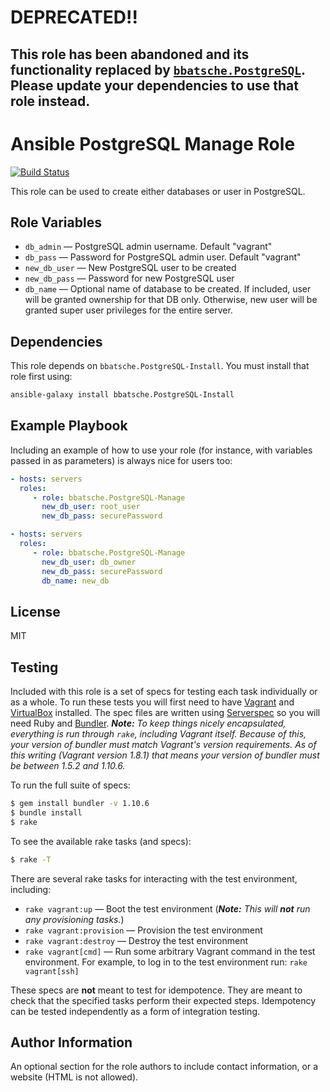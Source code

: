# DEPRECATED!!

## This role has been abandoned and its functionality replaced by [`bbatsche.PostgreSQL`](https://github.com/bbatsche/Ansible-PostgreSQL-Role). Please update your dependencies to use that role instead.

Ansible PostgreSQL Manage Role
==============================

[![Build Status](https://travis-ci.org/bbatsche/Ansible-PostgreSQL-Manage-Role.svg?branch=master)](https://travis-ci.org/bbatsche/Ansible-PostgreSQL-Manage-Role)

This role can be used to create either databases or user in PostgreSQL.

Role Variables
--------------

- `db_admin` &mdash; PostgreSQL admin username. Default "vagrant"
- `db_pass` &mdash; Password for PostgreSQL admin user. Default "vagrant"
- `new_db_user` &mdash; New PostgreSQL user to be created
- `new_db_pass` &mdash; Password for new PostgreSQL user
- `db_name` &mdash; Optional name of database to be created. If included, user will be granted ownership for that DB only. Otherwise, new user will be granted super user privileges for the entire server.

Dependencies
------------

This role depends on `bbatsche.PostgreSQL-Install`. You must install that role first using:

```bash
ansible-galaxy install bbatsche.PostgreSQL-Install
```

Example Playbook
----------------

Including an example of how to use your role (for instance, with variables passed in as parameters) is always nice for users too:

```yml
- hosts: servers
  roles:
     - role: bbatsche.PostgreSQL-Manage
       new_db_user: root_user
       new_db_pass: securePassword
```

```yml
- hosts: servers
  roles:
     - role: bbatsche.PostgreSQL-Manage
       new_db_user: db_owner
       new_db_pass: securePassword
       db_name: new_db
```

License
-------

MIT

Testing
-------

Included with this role is a set of specs for testing each task individually or as a whole. To run these tests you will first need to have [Vagrant](https://www.vagrantup.com/) and [VirtualBox](https://www.virtualbox.org/) installed. The spec files are written using [Serverspec](http://serverspec.org/) so you will need Ruby and [Bundler](http://bundler.io/). _**Note:** To keep things nicely encapsulated, everything is run through `rake`, including Vagrant itself. Because of this, your version of bundler must match Vagrant's version requirements. As of this writing (Vagrant version 1.8.1) that means your version of bundler must be between 1.5.2 and 1.10.6._

To run the full suite of specs:

```bash
$ gem install bundler -v 1.10.6
$ bundle install
$ rake
```

To see the available rake tasks (and specs):

```bash
$ rake -T
```

There are several rake tasks for interacting with the test environment, including:

- `rake vagrant:up` &mdash; Boot the test environment (_**Note:** This will **not** run any provisioning tasks._)
- `rake vagrant:provision` &mdash; Provision the test environment
- `rake vagrant:destroy` &mdash; Destroy the test environment
- `rake vagrant[cmd]` &mdash; Run some arbitrary Vagrant command in the test environment. For example, to log in to the test environment run: `rake vagrant[ssh]`

These specs are **not** meant to test for idempotence. They are meant to check that the specified tasks perform their expected steps. Idempotency can be tested independently as a form of integration testing.

Author Information
------------------

An optional section for the role authors to include contact information, or a website (HTML is not allowed).
